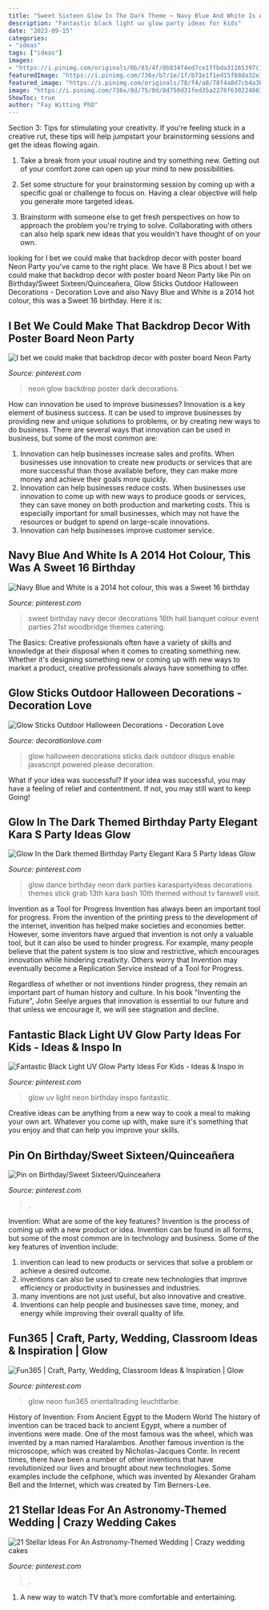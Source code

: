 ```yaml
---
title: "Sweet Sixteen Glow In The Dark Theme ~ Navy Blue And White Is A 2014 Hot Colour, This Was A Sweet 16 Birthday"
description: "Fantastic black light uv glow party ideas for kids"
date: "2023-09-15"
categories:
- "ideas"
tags: ["ideas"]
images:
- "https://i.pinimg.com/originals/0b/83/4f/0b834f4ed7ce1ffbda31165397c1f15e.jpg"
featuredImage: "https://i.pinimg.com/736x/b7/1e/1f/b71e1f1ed15f88da32e110c5cb4434ce.jpg"
featured_image: "https://i.pinimg.com/originals/78/f4/a8/78f4a8d7cb4a3bfc26b45a69a1fd71da.jpg"
image: "https://i.pinimg.com/736x/8d/75/0d/8d750d31fed35a2278f6302248638121.jpg"
ShowToc: true
author: "Fay Witting PhD"
---
```



Section 3: Tips for stimulating your creativity.
If you're feeling stuck in a creative rut, these tips will help jumpstart your brainstorming sessions and get the ideas flowing again.
1. Take a break from your usual routine and try something new. Getting out of your comfort zone can open up your mind to new possibilities.

2. Set some structure for your brainstorming session by coming up with a specific goal or challenge to focus on. Having a clear objective will help you generate more targeted ideas.

3. Brainstorm with someone else to get fresh perspectives on how to approach the problem you're trying to solve. Collaborating with others can also help spark new ideas that you wouldn't have thought of on your own.

	

		
looking for I bet we could make that backdrop decor with poster board Neon Party you've came to the right place. We have 8 Pics about I bet we could make that backdrop decor with poster board Neon Party like Pin on Birthday/Sweet Sixteen/Quinceañera, Glow Sticks Outdoor Halloween Decorations - Decoration Love and also Navy Blue and White is a 2014 hot colour, this was a Sweet 16 birthday. Here it is:
		
    
## I Bet We Could Make That Backdrop Decor With Poster Board Neon Party

<img loading=lazy src="https://i.pinimg.com/originals/0b/83/4f/0b834f4ed7ce1ffbda31165397c1f15e.jpg" onerror="this.onerror=null;this.src='https://tse4.mm.bing.net/th?id=OIP.IA160aREFOZoq7wVmKLnmgHaLH&amp;pid=15.1';" alt="I bet we could make that backdrop decor with poster board Neon Party">

_Source: pinterest.com_

>neon glow backdrop poster dark decorations. 

	

How can innovation be used to improve businesses?
Innovation is a key element of business success. It can be used to improve businesses by providing new and unique solutions to problems, or by creating new ways to do business. There are several ways that innovation can be used in business, but some of the most common are: 
1. Innovation can help businesses increase sales and profits. When businesses use innovation to create new products or services that are more successful than those available before, they can make more money and achieve their goals more quickly.
2. Innovation can help businesses reduce costs. When businesses use innovation to come up with new ways to produce goods or services, they can save money on both production and marketing costs. This is especially important for small businesses, which may not have the resources or budget to spend on large-scale innovations. 
3. Innovation can help businesses improve customer service.

    
## Navy Blue And White Is A 2014 Hot Colour, This Was A Sweet 16 Birthday

<img loading=lazy src="https://i.pinimg.com/originals/78/f4/a8/78f4a8d7cb4a3bfc26b45a69a1fd71da.jpg" onerror="this.onerror=null;this.src='https://tse4.mm.bing.net/th?id=OIP.4kTUEcAwafnW0TPIn7NABwHaJ4&amp;pid=15.1';" alt="Navy Blue and White is a 2014 hot colour, this was a Sweet 16 birthday">

_Source: pinterest.com_

>sweet birthday navy decor decorations 16th hall banquet colour event parties 21st woodbridge themes catering. 

	

The Basics:
Creative professionals often have a variety of skills and knowledge at their disposal when it comes to creating something new. Whether it's designing something new or coming up with new ways to market a product, creative professionals always have something to offer.

    
## Glow Sticks Outdoor Halloween Decorations - Decoration Love

<img loading=lazy src="http://www.decorationlove.com/wp-content/uploads/2016/08/Neon-Glow-in-Dark-Party-Ideas.jpg" onerror="this.onerror=null;this.src='https://tse1.mm.bing.net/th?id=OIP.GycPCaTrEFr_uAFvj3aqswHaLJ&amp;pid=15.1';" alt="Glow Sticks Outdoor Halloween Decorations - Decoration Love">

_Source: decorationlove.com_

>glow halloween decorations sticks dark outdoor disqus enable javascript powered please decoration. 

	

What if your idea was successful?
If your idea was successful, you may have a feeling of relief and contentment. If not, you may still want to keep Going!

    
## Glow In The Dark Themed Birthday Party Elegant Kara S Party Ideas Glow

<img loading=lazy src="https://i.pinimg.com/736x/b7/1e/1f/b71e1f1ed15f88da32e110c5cb4434ce.jpg" onerror="this.onerror=null;this.src='https://tse1.mm.bing.net/th?id=OIP.SexyDlDlO0J_UDtWin3fQwHaLH&amp;pid=15.1';" alt="Glow In the Dark themed Birthday Party Elegant Kara S Party Ideas Glow">

_Source: pinterest.com_

>glow dance birthday neon dark parties karaspartyideas decorations themes stick grab 13th kara bash 10th themed without tv farewell visit. 

	

Invention as a Tool for Progress
Invention has always been an important tool for progress. From the invention of the printing press to the development of the internet, invention has helped make societies and economies better. 
However, some inventors have argued that invention is not only a valuable tool, but it can also be used to hinder progress. For example, many people believe that the patent system is too slow and restrictive, which encourages innovation while hindering creativity. Others worry that Invention may eventually become a Replication Service instead of a Tool for Progress.

Regardless of whether or not inventions hinder progress, they remain an important part of human history and culture. In his book "Inventing the Future", John Seelye argues that innovation is essential to our future and that unless we encourage it, we will see stagnation and decline.

    
## Fantastic Black Light UV Glow Party Ideas For Kids - Ideas &amp; Inspo In

<img loading=lazy src="https://i.pinimg.com/736x/8d/75/0d/8d750d31fed35a2278f6302248638121.jpg" onerror="this.onerror=null;this.src='https://tse4.mm.bing.net/th?id=OIP.r2R04GxIRpw-U9YjqwN62wHaP3&amp;pid=15.1';" alt="Fantastic Black Light UV Glow Party Ideas For Kids - Ideas &amp; Inspo in">

_Source: pinterest.com_

>glow uv light neon birthday inspo fantastic. 

	

Creative ideas can be anything from a new way to cook a meal to making your own art. Whatever you come up with, make sure it's something that you enjoy and that can help you improve your skills.

    
## Pin On Birthday/Sweet Sixteen/Quinceañera

<img loading=lazy src="https://i.pinimg.com/736x/1c/7c/94/1c7c9407849abb5c582d64b068e5c83a.jpg" onerror="this.onerror=null;this.src='https://tse2.mm.bing.net/th?id=OIP.eMKc-sOF25GGF6azKeqsogHaHa&amp;pid=15.1';" alt="Pin on Birthday/Sweet Sixteen/Quinceañera">

_Source: pinterest.com_

>. 

	

Invention: What are some of the key features?
Invention is the process of coming up with a new product or idea. Invention can be found in all forms, but some of the most common are in technology and business. Some of the key features of invention include:
1. invention can lead to new products or services that solve a problem or achieve a desired outcome.
2. inventions can also be used to create new technologies that improve efficiency or productivity in businesses and industries. 
3. many inventions are not just useful, but also innovative and creative. 
4. Inventions can help people and businesses save time, money, and energy while improving their overall quality of life.

    
## Fun365 | Craft, Party, Wedding, Classroom Ideas &amp; Inspiration | Glow

<img loading=lazy src="https://i.pinimg.com/originals/8f/e4/d6/8fe4d61beeeabfe752e73e6f7939845f.jpg" onerror="this.onerror=null;this.src='https://tse1.mm.bing.net/th?id=OIP.qBsboEw_SHLZmTvHIZCl3wHaJy&amp;pid=15.1';" alt="Fun365 | Craft, Party, Wedding, Classroom Ideas &amp; Inspiration | Glow">

_Source: pinterest.com_

>glow neon fun365 orientaltrading leuchtfarbe. 

	

History of Invention: From Ancient Egypt to the Modern World
The history of invention can be traced back to ancient Egypt, where a number of inventions were made. One of the most famous was the wheel, which was invented by a man named Haralambos. Another famous invention is the microscope, which was created by Nicholas-Jacques Conte. In recent times, there have been a number of other inventions that have revolutionized our lives and brought about new technologies. Some examples include the cellphone, which was invented by Alexander Graham Bell and the Internet, which was created by Tim Berners-Lee.

    
## 21 Stellar Ideas For An Astronomy-Themed Wedding | Crazy Wedding Cakes

<img loading=lazy src="https://i.pinimg.com/736x/99/6d/59/996d591a44ab5a0a9d3dc8b6a49893f3.jpg" onerror="this.onerror=null;this.src='https://tse3.mm.bing.net/th?id=OIP.pRJOHB8tkxYxa6AF6vOrbwHaLH&amp;pid=15.1';" alt="21 Stellar Ideas For An Astronomy-Themed Wedding | Crazy wedding cakes">

_Source: pinterest.com_

>. 

	

1. A new way to watch TV that’s more comfortable and entertaining.

